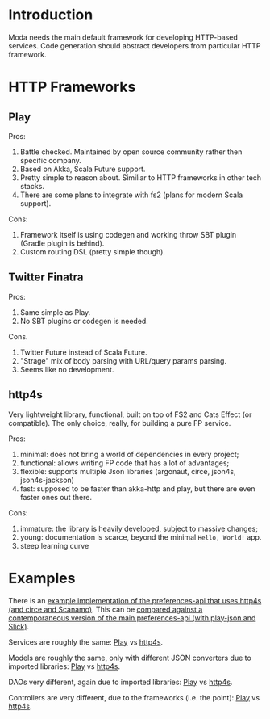 # Introduction

Moda needs the main default framework for developing HTTP-based services. Code generation should abstract developers from particular HTTP framework.

# HTTP Frameworks

## Play

Pros:
1. Battle checked. Maintained by open source community rather then specific company.
2. Based on Akka, Scala Future support.
3. Pretty simple to reason about. Similiar to HTTP frameworks in other tech stacks.
4. There are some plans to integrate with fs2 (plans for modern Scala support).

Cons:
1. Framework itself is using codegen and working throw SBT plugin (Gradle plugin is behind).
2. Custom routing DSL (pretty simple though).

## Twitter Finatra

Pros:
1. Same simple as Play.
2. No SBT plugins or codegen is needed.

Cons.
1. Twitter Future instead of Scala Future.
2. "Strage" mix of body parsing with URL/query params parsing.
3. Seems like no development.

## http4s

Very lightweight library, functional, built on top of FS2 and Cats Effect (or compatible).
The only choice, really, for building a pure FP service.

Pros:
1. minimal: does not bring a world of dependencies in every project;
2. functional: allows writing FP code that has a lot of advantages;
3. flexible: supports multiple Json libraries (argonaut, circe, json4s, json4s-jackson)
4. fast: supposed to be faster than akka-http and play, but there are even faster ones out there.

Cons:
1. immature: the library is heavily developed, subject to massive changes;
2. young: documentation is scarce, beyond the minimal `Hello, World!` app.
3. steep learning curve

# Examples

There is an [example implementation of the preferences-api that uses http4s (and circe and Scanamo)](https://github.com/ModaOperandi/api-preferences/tree/initial-commit). This can be [compared against a contemporaneous version of the main preferences-api (with play-json and Slick)](https://github.com/ModaOperandi/preferences-api/commit/32f1c127c2839436bda92693894bf7d95a5d8d86).

Services are roughly the same: [Play](https://github.com/ModaOperandi/preferences-api/blob/integration/app/services/PreferencesService.scala) vs [http4s](https://github.com/ModaOperandi/api-preferences/blob/initial-commit/src/main/scala/com/moda/preferences/services/PreferencesService.scala).

Models are roughly the same, only with different JSON converters due to imported libraries: [Play](https://github.com/ModaOperandi/preferences-api/blob/integration/app/models/DesignerPreference.scala) vs [http4s](https://github.com/ModaOperandi/api-preferences/blob/initial-commit/src/main/scala/com/moda/preferences/models/DesignerPreference.scala).

DAOs very different, again due to imported libraries: [Play](https://github.com/ModaOperandi/preferences-api/blob/integration/app/db/MysqlPreferencesDao.scala) vs [http4s](https://github.com/ModaOperandi/api-preferences/blob/initial-commit/src/main/scala/com/moda/preferences/db/DynamoPreferencesDao.scala).

Controllers are very different, due to the frameworks (i.e. the point): [Play](https://github.com/ModaOperandi/preferences-api/blob/integration/app/controllers/PreferencesController.scala) vs [http4s](https://github.com/ModaOperandi/api-preferences/blob/initial-commit/src/main/scala/com/moda/preferences/server/ServerRoutes.scala).
